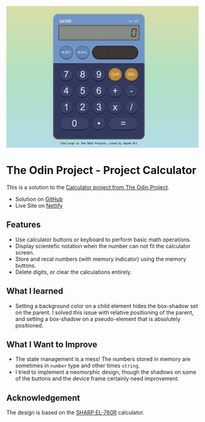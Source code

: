 ![](./screenshot.jpg)

# The Odin Project - Project Calculator

This is a solution to the [Calculator project from The Odin Project](https://www.theodinproject.com/lessons/foundations-calculator).

- Solution on [GitHub](https://github.com/sydalwedaie/odin-project-calculator)
- Live Site on [Netlify](https://odin-project-calculator-f3sk8.netlify.app/)

## Features

- Use calculator buttons or keyboard to perform basic math operations.
- Display scientefic notation when the number can not fit the calculator screen.
- Store and recal numbers (with memory indicator) using the memory buttons.
- Delete digits, or clear the calculations entirely.

## What I learned

- Setting a background color on a child element hides the box-shadow set on the parent. I solved this issue with relative positioning of the parent, and setting a box-shadow on a pseudo-element that is absolutely positioned.

## What I Want to Improve

- The state management is a mess! The numbers stored in memory are sometimes in `number` type and other times `string`.
- I tried to implement a neomorphic design, though the shadows on some of the buttons and the device frame certainly need improvement.

## Acknowledgement

The design is based on the [SHARP EL-760R](https://sharpcalculators.com/products/el760rbbl) calculator.
